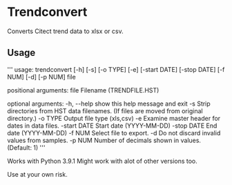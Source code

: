 # Trendconvert
Converts Citect trend data to xlsx or csv.

## Usage
'''
usage: trendconvert [-h] [-s] [-o TYPE] [-e] [-start DATE] [-stop DATE] [-f NUM] [-d] [-p NUM] file

positional arguments:
  file         Filename (TRENDFILE.HST)

optional arguments:
  -h, --help   show this help message and exit
  -s           Strip directories from HST data filenames. (If files are moved from original directory.)
  -o TYPE      Output file type (xls,csv)
  -e           Examine master header for dates in data files.
  -start DATE  Start date (YYYY-MM-DD)
  -stop DATE   End date (YYYY-MM-DD)
  -f NUM       Select file to export.
  -d           Do not discard invalid values from samples.
  -p NUM       Number of decimals shown in values. (Default: 1)
'''

Works with Python 3.9.1
Might work with alot of other versions too.

Use at your own risk.